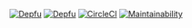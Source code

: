 [![Depfu](https://badges.depfu.com/badges/7167277b32f51db0cd52b5ccfd96362b/status.svg)](https://depfu.com)
[![Depfu](https://badges.depfu.com/badges/7167277b32f51db0cd52b5ccfd96362b/overview.svg)](https://depfu.com/repos/timschro/omaps.de?project_id=7519)
[![CircleCI](https://circleci.com/gh/timschro/omaps.de/tree/master.svg?style=svg&circle-token=320c8d5818ef95c96ddf91a1b515a543b09b91b4)](https://circleci.com/gh/timschro/omaps.de/tree/master)
[![Maintainability](https://api.codeclimate.com/v1/badges/f7dc1262fe9b200f584d/maintainability)](https://codeclimate.com/github/timschro/omaps.de/maintainability)

